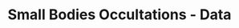 ---
title: Small Bodies Occultations - Data
permalink: /resource/occ/data.html
layout: collection
dataset: urn-nasa-pds-smallbodiesoccultations-data
tags: [physicalProperties]
---
